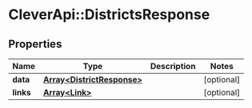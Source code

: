 # CleverApi::DistrictsResponse

## Properties
Name | Type | Description | Notes
------------ | ------------- | ------------- | -------------
**data** | [**Array&lt;DistrictResponse&gt;**](DistrictResponse.md) |  | [optional] 
**links** | [**Array&lt;Link&gt;**](Link.md) |  | [optional] 

